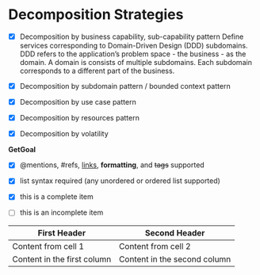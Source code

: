 


# Decomposition Strategies
- [x] Decomposition by business capability, sub-capability pattern
Define services corresponding to Domain-Driven Design (DDD) subdomains. DDD refers to the application’s problem space - the business - as the domain. A domain is consists of multiple subdomains. Each subdomain corresponds to a different part of the business.
- [x] Decomposition by subdomain pattern / bounded context pattern
- [x] Decomposition by use case pattern
- [x] Decomposition by resources pattern
- [x] Decomposition by volatility





**GetGoal**


- [x] @mentions, #refs, [links](), **formatting**, and <del>tags</del> supported
- [x] list syntax required (any unordered or ordered list supported)
- [x] this is a complete item
- [ ] this is an incomplete item



First Header | Second Header
------------ | -------------
Content from cell 1 | Content from cell 2
Content in the first column | Content in the second column
